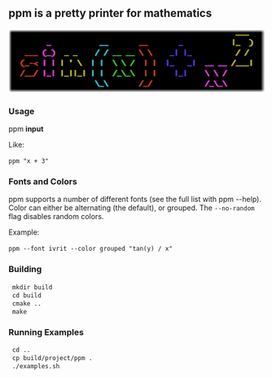 ## <b>ppm</b> is a pretty printer for mathematics

![alt text](doc/img/sin_blended.png)

### Usage

ppm <b>input</b>

Like:

`ppm "x + 3"`

### Fonts and Colors

ppm supports a number of different fonts (see the full list with ppm --help). Color can either be alternating (the default), or grouped. The `--no-random` flag disables random colors.

Example:

`ppm --font ivrit --color grouped "tan(y) / x"`

### Building

```
 mkdir build
 cd build
 cmake ..
 make
```

### Running Examples

```
 cd ..
 cp build/project/ppm .
 ./examples.sh
```
